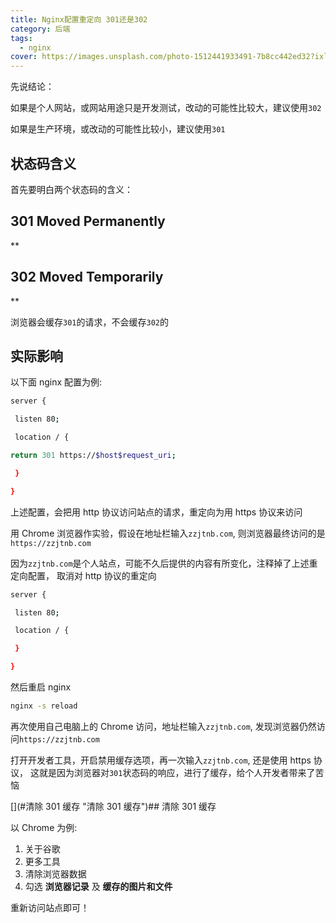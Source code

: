 ```yaml
---
title: Nginx配置重定向 301还是302
category: 后端
tags:
  - nginx
cover: https://images.unsplash.com/photo-1512441933491-7b8cc442ed32?ixlib=rb-1.2.1&auto=format&fit=crop&w=1350&q=80
---
```


先说结论：

如果是个人网站，或网站用途只是开发测试，改动的可能性比较大，建议使用`302`

如果是生产环境，或改动的可能性比较小，建议使用`301`

## 状态码含义

首先要明白两个状态码的含义：

## 301 Moved Permanently

**

## 302 Moved Temporarily

**

浏览器会缓存`301`的请求，不会缓存`302`的

## 实际影响

以下面 nginx 配置为例:

``` bash
server {

 listen 80;

 location / {

return 301 https://$host$request_uri;

 }

}
```

上述配置，会把用 http 协议访问站点的请求，重定向为用 https 协议来访问

用 Chrome 浏览器作实验，假设在地址栏输入`zzjtnb.com`, 则浏览器最终访问的是`https://zzjtnb.com`

因为`zzjtnb.com`是个人站点，可能不久后提供的内容有所变化，注释掉了上述重定向配置， 取消对 http 协议的重定向

``` bash
server {

 listen 80;

 location / {

 }

}
```

然后重启 nginx

``` bash
nginx -s reload
```

再次使用自己电脑上的 Chrome 访问，地址栏输入`zzjtnb.com`, 发现浏览器仍然访问`https://zzjtnb.com`

打开开发者工具，开启禁用缓存选项，再一次输入`zzjtnb.com`, 还是使用 https 协议， 这就是因为浏览器对`301`状态码的响应，进行了缓存，给个人开发者带来了苦恼

[](#清除 301 缓存 "清除 301 缓存")## 清除 301 缓存

以 Chrome 为例:

1. 关于谷歌
2. 更多工具
3. 清除浏览器数据
4. 勾选 **浏览器记录** 及 **缓存的图片和文件**

重新访问站点即可！
